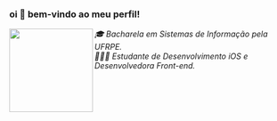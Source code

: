 ### oi 👋 bem-vindo ao meu perfil!

<p><img align="left" width="150" height="150" style="max-width:100%;" src="https://i.kym-cdn.com/photos/images/original/001/368/178/233"></p>

<p>
  <em>
   🎓 Bacharela em Sistemas de Informação pela UFRPE.
   <br>
   👩🏻‍💻 Estudante de Desenvolvimento iOS e Desenvolvedora Front-end.
   <br>
  </em>
</p>

<br>






<!--
<samp>
 
<img width="200" height="200" src="https://i.kym-cdn.com/photos/images/original/001/368/178/233" >

Olá, eu me chamo Evele. Sou recém-formada em Sistemas de Informação pela UFRPE e Desenvolvedora Front-end. Possuo experiência no desenvolvimento de sistemas em AngularJS e SPAs em Angular 2+, também já atuei com back-end no desenvolvimento de microsserviços Java com Springboot. Atualmente meu foco é no desenvolvimento front-end. 

- ❤️ in love with javascript
- 👩🏻‍💻 i’m currently working on Accenture and i'm happy because i'm learning new things every day
- 🌱 i’m currently learning english, react, nodejs and other things..
- 💪 trying to be a better person


i share my projects here and many things i'm learning!
</samp>
-->
 
<!--
**lemosevele/lemosevele** is a ✨ _special_ ✨ repository because its `README.md` (this file) appears on your GitHub profile.

Here are some ideas to get you started:

- 🔭 I’m currently working on ...
- 🌱 I’m currently learning ...
- 👯 I’m looking to collaborate on ...
- 🤔 I’m looking for help with ...
- 💬 Ask me about ...
- 📫 How to reach me: ...
- 😄 Pronouns: ...
- ⚡ Fun fact: ...
-->
